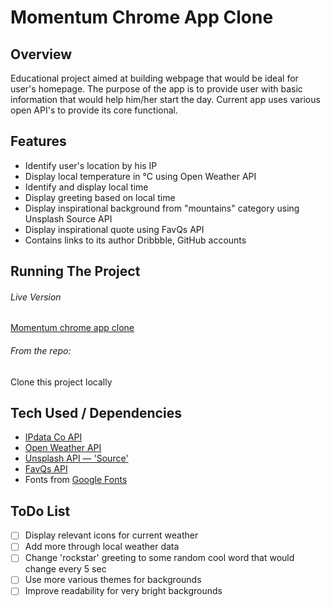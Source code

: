 # Momentum Chrome App Clone


## Overview
Educational project aimed at building webpage that would be ideal for user's homepage. The purpose of the app is to provide user with basic information that would help him/her start the day. Current app uses various open API's to provide its core functional.


## Features
  * Identify user's location by his IP
  * Display local temperature in °C using Open Weather API
  * Identify and display local time 
  * Display greeting based on local time
  * Display inspirational background from "mountains" category using Unsplash Source API
  * Display inspirational quote using FavQs API
  * Contains links to its author Dribbble, GitHub accounts
  
  
## Running The Project

###### Live Version
[Momentum chrome app clone](http://geranandpartners.com/chinge-pre-work/index.html)


###### From the repo:
Clone this project locally

## Tech Used / Dependencies
  * [IPdata Co API](https://ipdata.co)
  * [Open Weather API](https://openweathermap.org)
  * [Unsplash API — 'Source'](https://source.unsplash.com)
  * [FavQs API](https://favqs.com)
  * Fonts from [Google Fonts](https://fonts.google.com/)
  
## ToDo List
- [ ] Display relevant icons for current weather
- [ ] Add more through local weather data 
- [ ] Change 'rockstar' greeting to some random cool word that would change every 5 sec
- [ ] Use more various themes for backgrounds
- [ ] Improve readability for very bright backgrounds
